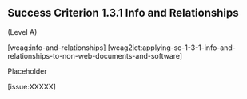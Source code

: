 ## Success Criterion 1.3.1 Info and Relationships

(Level A)

[wcag:info-and-relationships]
[wcag2ict:applying-sc-1-3-1-info-and-relationships-to-non-web-documents-and-software]

Placeholder

[issue:XXXXX]
